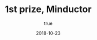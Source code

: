 ---
author:
  name: "Jatin Dehmiwal"
date: 2018-10-23
title: 1st prize, Minductor
eventname: Shri Ram College of Commerce, University of Delhi
eventlocation:
weight: 10
---